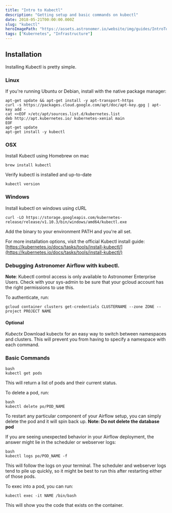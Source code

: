 ```yaml
---
title: "Intro to Kubectl"
description: "Getting setup and basic commands on kubectl"
date: 2018-05-21T00:00:00.000Z
slug: "kubectl"
heroImagePath: "https://assets.astronomer.io/website/img/guides/IntroToDAG_preview.png"
tags: ["Kubernetes", "Infrastructure"]
---
```



## Installation

Installing Kubectl is pretty simple.

### Linux
If you're running Ubuntu or Debian, install with the native package manager:

```
apt-get update && apt-get install -y apt-transport-https
curl -s https://packages.cloud.google.com/apt/doc/apt-key.gpg | apt-key add -
cat <<EOF >/etc/apt/sources.list.d/kubernetes.list
deb http://apt.kubernetes.io/ kubernetes-xenial main
EOF
apt-get update
apt-get install -y kubectl
```
### OSX
Install Kubectl using Homebrew on mac

```
brew install kubectl
```

Verify kubectl is installed and up-to-date

```
kubectl version
```

### Windows
Install kubectl on windows using cURL

```
curl -LO https://storage.googleapis.com/kubernetes-release/release/v1.10.3/bin/windows/amd64/kubectl.exe
```
Add the binary to your environment PATH and you're all set.

For more installation options, visit the official Kubectl install guide:[https://kubernetes.io/docs/tasks/tools/install-kubectl/](https://kubernetes.io/docs/tasks/tools/install-kubectl/)


### Debugging Astronomer Airflow with kubectl.

**Note**: Kubectl control access is only available to Astronomer Enterprise Users.
Check with your sys-admin to be sure that your gcloud account has the right permissions to use this.

To authenticate, run:
 ```
gcloud container clusters get-credentials CLUSTERNAME --zone ZONE --project PROJECT NAME
```

#### Optional
_Kubectx_
Download kubectx for an easy way to switch between namespaces and clusters. This will prevent you from having to specify a namespace with each command.

### Basic Commands

```
bash
kubectl get pods
```
This will return a list of pods and their current status.


To delete a pod, run:

```
bash
kubectl delete po/POD_NAME
```
To restart any particular component of your Airflow setup, you can simply delete the pod and it will spin back up.
**Note: Do not delete the database pod**

If you are seeing unexpected behavior in your Airflow deployment, the answer might lie in the scheduler or webserver logs:
```
bash
kubectl logs po/POD_NAME -f
```
This will follow the logs on your terminal. The scheduler and webserver logs tend to pile up quickly, so it might be best to run this after restarting either of those pods.

To exec into a pod, you can run:
```
kubectl exec -it NAME /bin/bash
```
This will show you the code that exists on the container.
